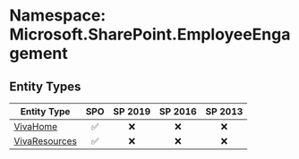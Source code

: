 # Namespace: Microsoft.SharePoint.EmployeeEngagement

## Entity Types

Entity Type | SPO | SP 2019 | SP 2016 | SP 2013
----------|:---:|:-------:|:-------:|:-------:
[VivaHome](./EntityTypes/VivaHome.md) | ✅ | ❌ | ❌ | ❌
[VivaResources](./EntityTypes/VivaResources.md) | ✅ | ❌ | ❌ | ❌